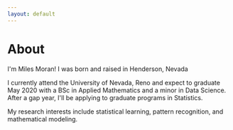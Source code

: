 ```yaml
---
layout: default
---
```


# About

I'm Miles Moran! I was born and raised in Henderson, Nevada 

I currently attend the University of Nevada, Reno and expect to graduate May 2020 with a BSc in Applied Mathematics and a minor in Data Science. After a gap year, I'll be applying to graduate programs in Statistics. 

My research interests include statistical learning, pattern recognition, and mathematical modeling.

